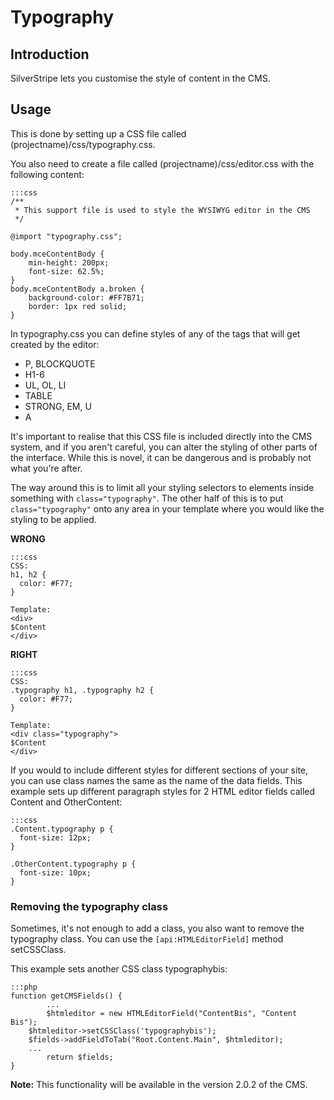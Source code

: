 # Typography

## Introduction
SilverStripe lets you customise the style of content in the CMS.  

## Usage
This is done by setting up a CSS file called (projectname)/css/typography.css.

You also need to create a file called (projectname)/css/editor.css with the following content:

	:::css
	/**	
	 * This support file is used to style the WYSIWYG editor in the CMS
	 */
	
	@import "typography.css";
	
	body.mceContentBody {
		min-height: 200px;
		font-size: 62.5%;
	}
	body.mceContentBody a.broken {
		background-color: #FF7B71;
		border: 1px red solid;
	}



In typography.css you can define styles of any of the tags that will get created by the editor:

* P, BLOCKQUOTE
* H1-6
* UL, OL, LI
* TABLE
* STRONG, EM, U
* A

It's important to realise that this CSS file is included directly into the CMS system, and if you aren't careful, you
can alter the styling of other parts of the interface.  While this is novel, it can be dangerous and is probably not
what you're after.

The way around this is to limit all your styling selectors to elements inside something with `class="typography"`.  The
other half of this is to put `class="typography"` onto any area in your template where you would like the styling to be
applied.

**WRONG**

	:::css
	CSS:
	h1, h2 {
	  color: #F77;
	}
	
	Template:
	<div>
	$Content
	</div>


**RIGHT**

	:::css
	CSS:
	.typography h1, .typography h2 {
	  color: #F77;
	}
	
	Template:
	<div class="typography">
	$Content
	</div>


If you would to include different styles for different sections of your site, you can use class names the same as the
name of the data fields. This example sets up different paragraph styles for 2 HTML editor fields called Content and
OtherContent:

	:::css
	.Content.typography p {
	  font-size: 12px;
	}
	
	.OtherContent.typography p {
	  font-size: 10px;
	}


### Removing the typography class

Sometimes, it's not enough to add a class, you also want to remove the typography class.  You can use the
`[api:HTMLEditorField]` method setCSSClass.

This example sets another CSS class typographybis:

	:::php
	function getCMSFields() {
	        ...
	        $htmleditor = new HTMLEditorField("ContentBis", "Content Bis");
		$htmleditor->setCSSClass('typographybis');
		$fields->addFieldToTab("Root.Content.Main", $htmleditor);
		...
	        return $fields;
	}


**Note:** This functionality will be available in the version 2.0.2 of the CMS.
